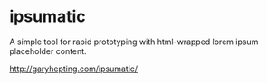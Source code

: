 ipsumatic
====

A simple tool for rapid prototyping with html-wrapped lorem ipsum placeholder content.

http://garyhepting.com/ipsumatic/
